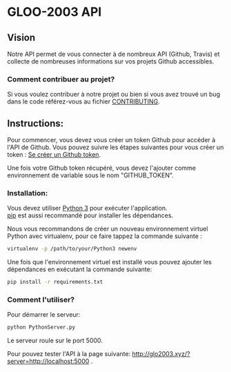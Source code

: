 # GLOO-2003 API

## Vision

Notre API permet de vous connecter à de nombreux API (Github, Travis) et collecte de nombreuses informations sur vos projets Github accessibles. 

### Comment contribuer au projet?
Si vous voulez contribuer à notre projet ou bien si vous avez trouvé un bug dans le code référez-vous au fichier [CONTRIBUTING][contributing].

[contributing]: /CONTRIBUTING
## Instructions:

Pour commencer, vous devez vous créer un token Github pour accéder à l'API de Github. Vous pouvez suivre les étapes suivantes pour vous créer un token : [Se créer un Github token](https://help.github.com/articles/creating-an-access-token-for-command-line-use/).

Une fois votre Github token récupéré, vous devez l'ajouter comme environnement de variable sous le nom "GITHUB_TOKEN".

### Installation:

Vous devez utiliser [Python 3](https://www.python.org/download/) pour exécuter l'application.<br/> 
[pip](http://pip.readthedocs.org/en/latest/installing.html) est aussi recommandé pour installer les dépendances.  

Nous vous recommandons de créer un nouveau environnement virtuel Python avec virtualenv, pour ce faire tappez la commande suivante :
```bash
virtualenv -p /path/to/your/Python3 newenv 
```

Une fois que l'environnement virtuel est installé vous pouvez ajouter les dépendances en exécutant la commande suivante:
```bash
pip install -r requirements.txt
```

### Comment l'utiliser?
Pour démarrer le serveur:
```bash
python PythonServer.py
```
Le serveur roule sur le port 5000.

Pour pouvez tester l'API à la page suivante:
http://glo2003.xyz/?server=http://localhost:5000 .


